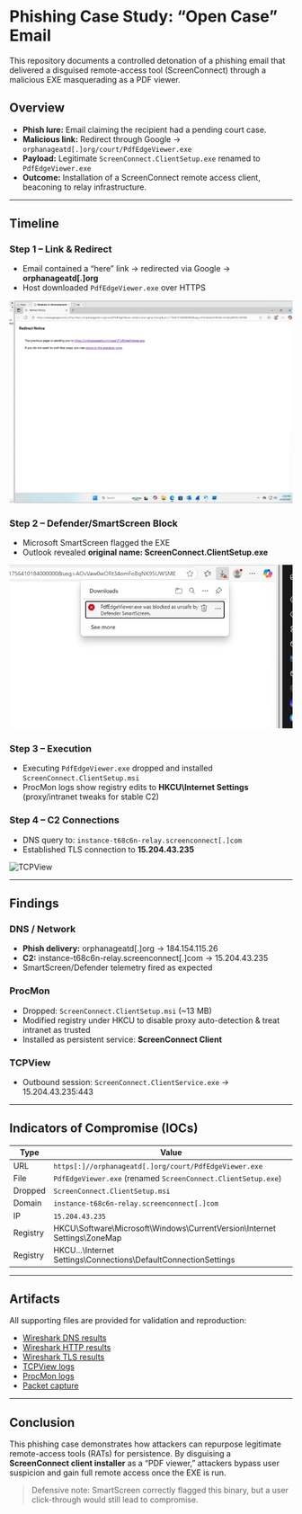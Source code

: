 # Phishing Case Study: “Open Case” Email

This repository documents a controlled detonation of a phishing email that delivered a disguised remote-access tool (ScreenConnect) through a malicious EXE masquerading as a PDF viewer.

## Overview
- **Phish lure:** Email claiming the recipient had a pending court case.
- **Malicious link:** Redirect through Google → `orphanageatd[.]org/court/PdfEdgeViewer.exe`
- **Payload:** Legitimate `ScreenConnect.ClientSetup.exe` renamed to `PdfEdgeViewer.exe`
- **Outcome:** Installation of a ScreenConnect remote access client, beaconing to relay infrastructure.

---

## Timeline

### Step 1 – Link & Redirect
- Email contained a “here” link → redirected via Google → **orphanageatd[.]org**
- Host downloaded `PdfEdgeViewer.exe` over HTTPS

![Redirect Notice](/Redirect_Notice.png)

### Step 2 – Defender/SmartScreen Block
- Microsoft SmartScreen flagged the EXE
- Outlook revealed **original name: ScreenConnect.ClientSetup.exe**

![SmartScreen](/SmartScreen_Block.png)

### Step 3 – Execution
- Executing `PdfEdgeViewer.exe` dropped and installed `ScreenConnect.ClientSetup.msi`
- ProcMon logs show registry edits to **HKCU\Internet Settings** (proxy/intranet tweaks for stable C2)

### Step 4 – C2 Connections
- DNS query to: `instance-t68c6n-relay.screenconnect[.]com`
- Established TLS connection to **15.204.43.235**

![TCPView](screenshots/tcpview.png)

---

## Findings

### DNS / Network
- **Phish delivery:** orphanageatd[.]org → 184.154.115.26
- **C2:** instance-t68c6n-relay.screenconnect[.]com → 15.204.43.235
- SmartScreen/Defender telemetry fired as expected

### ProcMon
- Dropped: `ScreenConnect.ClientSetup.msi` (~13 MB)
- Modified registry under HKCU to disable proxy auto-detection & treat intranet as trusted
- Installed as persistent service: **ScreenConnect Client**

### TCPView
- Outbound session: `ScreenConnect.ClientService.exe` → 15.204.43.235:443

---

## Indicators of Compromise (IOCs)

| Type      | Value |
|-----------|-------|
| URL       | `https[:]//orphanageatd[.]org/court/PdfEdgeViewer.exe` |
| File      | `PdfEdgeViewer.exe` (renamed `ScreenConnect.ClientSetup.exe`) |
| Dropped   | `ScreenConnect.ClientSetup.msi` |
| Domain    | `instance-t68c6n-relay.screenconnect[.]com` |
| IP        | `15.204.43.235` |
| Registry  | HKCU\Software\Microsoft\Windows\CurrentVersion\Internet Settings\ZoneMap |
| Registry  | HKCU\...\Internet Settings\Connections\DefaultConnectionSettings |

---

## Artifacts

All supporting files are provided for validation and reproduction:

- [Wireshark DNS results](dns_results.csv)
- [Wireshark HTTP results](http_results.csv)
- [Wireshark TLS results](tls_results.csv)
- [TCPView logs](tcpview.csv)
- [ProcMon logs](Logfile.csv)
- [Packet capture](payload_test-2.pcapng)

---

## Conclusion
This phishing case demonstrates how attackers can repurpose legitimate remote-access tools (RATs) for persistence. By disguising a **ScreenConnect client installer** as a “PDF viewer,” attackers bypass user suspicion and gain full remote access once the EXE is run.

> Defensive note: SmartScreen correctly flagged this binary, but a user click-through would still lead to compromise.
